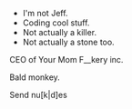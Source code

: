 - I'm not Jeff.
- Coding cool stuff.
- Not actually a killer.
- Not actually a stone too.

CEO of Your Mom F__kery inc. 


Bald monkey.


Send nu[k|d]es
